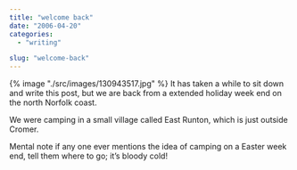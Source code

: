 ```yaml
---
title: "welcome back"
date: "2006-04-20"
categories: 
  - "writing"

slug: "welcome-back"
---
```


{% image "./src/images/130943517.jpg" %}
It has taken a while to sit down and write this post, but we are back from a extended holiday week end on the north Norfolk coast.  

We were camping in a small village called East Runton, which is just outside Cromer.  

Mental note if any one ever mentions the idea of camping on a Easter week end, tell them where to go; it’s bloody cold!